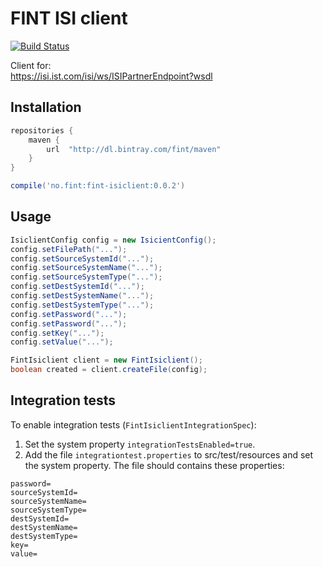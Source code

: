 # FINT ISI client

[![Build Status](https://travis-ci.org/FINTlibs/fint-isiclient.svg?branch=master)](https://travis-ci.org/FINTlibs/fint-isiclient)

Client for:  
https://isi.ist.com/isi/ws/ISIPartnerEndpoint?wsdl

## Installation

```groovy
repositories {
    maven {
        url  "http://dl.bintray.com/fint/maven" 
    }
}

compile('no.fint:fint-isiclient:0.0.2')
```

## Usage

```java
IsiclientConfig config = new IsicientConfig();
config.setFilePath("...");
config.setSourceSystemId("...");
config.setSourceSystemName("...");
config.setSourceSystemType("...");
config.setDestSystemId("...");
config.setDestSystemName("...");
config.setDestSystemType("...");
config.setPassword("...");
config.setPassword("...");
config.setKey("...");
config.setValue("...");

FintIsiclient client = new FintIsiclient();
boolean created = client.createFile(config);
```

## Integration tests

To enable integration tests (`FintIsiclientIntegrationSpec`):  
1) Set the system property `integrationTestsEnabled=true`.  
2) Add the file `integrationtest.properties` to src/test/resources and set the system property. The file should contains these properties:  
```properties
password=
sourceSystemId=
sourceSystemName=
sourceSystemType=
destSystemId=
destSystemName=
destSystemType=
key=
value=
```